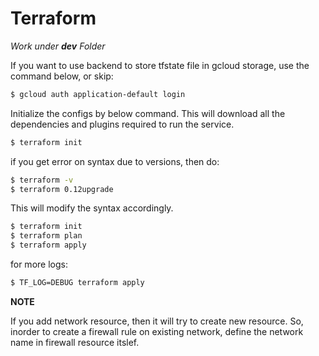 # Terraform
*Work under **dev** Folder*

If you want to use backend to store tfstate file in gcloud storage, use the command below, or skip:
```bash
$ gcloud auth application-default login
```
Initialize the configs by below command. This will download all the dependencies and plugins required to run the service.

```bash
$ terraform init 
```
if you get error on syntax due to versions, then do:
```bash
$ terraform -v
$ terraform 0.12upgrade
```
This will modify the syntax accordingly.

```bash
$ terraform init
$ terraform plan
$ terraform apply
```

for more logs: 
```bash
$ TF_LOG=DEBUG terraform apply
```

**NOTE**

If you add network resource, then it will try to create new resource. So, inorder to create a firewall rule on existing network,
define the network name in firewall resource itslef.
